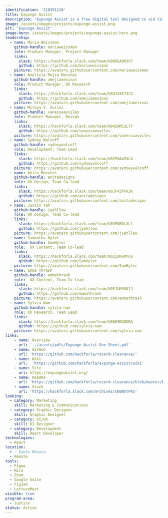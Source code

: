 ```yaml
---
identification: '218391110'
title: Expunge Assist
description: 'Expunge Assist is a free digital tool designed to aid Californians with arrest and conviction histories in clearing their criminal records. A personal statement is the most important proof of rehabilitation filed with an expungement petition. Our letter generator helps people write their statements to the court. The tool does not rely on AI, protects personal privacy, and does not store sensitive information. Community organizers, government agencies, and legal advocates in the clean slate and criminal justice fields are making an incredible impact. Expunge Assist aims to support that work.'
image: /assets/images/projects/expunge-assist.png
alt: 'Expunge Assist'
image-hero: /assets/images/projects/expunge-assist-hero.png
leadership:
  - name: Maria Weissman
    github-handle: mariaweissman
    role: Product Manager, Project Manager
    links:
      slack: https://hackforla.slack.com/team/U06REA9H3FF
      github: https://github.com/mariaweissman
    picture: https://avatars.githubusercontent.com/mariaweissman
  - name: Analicia Mejia Mesinas
    github-handle: amejiamesinas
    role: Product Manager, UX Research
    links:
      slack: https://hackforla.slack.com/team/U04J34E73CG
      github: https://github.com/amejiamesinas
    picture: https://avatars.githubusercontent.com/amejiamesinas
  - name: Mireya V. Aviles
    github-handle: vanessaavviles
    role: Product Manager, Design
    links:
      slack: https://hackforla.slack.com/team/U0429M52LTY
      github: https://github.com/vanessaavviles
    picture: https://avatars.githubusercontent.com/vanessaavviles 
  - name: Sydney Walcoff
    github-handle: sydneywalcoff
    role: Development, Team Lead
    links:
      slack: https://hackforla.slack.com/team/U02P0A49XL4
      github: https://github.com/sydneywalcoff
    picture: https://avatars.githubusercontent.com/sydneywalcoff
  - name: Anita Morales
    github-handle: anitadesigns
    role: UX Design, Team Co-lead
    links:
      slack: https://hackforla.slack.com/team/U03F43PFR3K
      github: https://github.com/anitadesigns
    picture: https://avatars.githubusercontent.com/anitadesigns
  - name: Justin Yeh
    github-handle: jyehllow
    role: UX Design, Team Co-lead
    links:
      slack: https://hackforla.slack.com/team/U03PNBDLXL1
      github: https://github.com/jyehllow
    picture: https://avatars.githubusercontent.com/jyehllow
  - name: Samantha Hyler
    github-handle: SamHyler
    role:  UX Content, Team Co-lead
    links:
      slack: https://hackforla.slack.com/team/U025XR6MY6S
      github: https://github.com/SamHyler
    picture: https://avatars.githubusercontent.com/SamHyler
  - name: Emma Thrash
    github-handle: emmathrash
    role:  UX Content, Team Co-lead
    links:
      slack: https://hackforla.slack.com/team/U05JUM3881J
      github: https://github.com/emmathrash
    picture: https://avatars.githubusercontent.com/emmathrash
  - name: Sylvia Nam
    github-handle: sylvia-nam
    role: UX Research, Team Lead
    links:
      slack: https://hackforla.slack.com/team/U06E9RQ8DRA
      github: https://github.com/sylvia-nam
    picture: https://avatars.githubusercontent.com/sylvia-nam
links:
    - name: Overview
      url: '../assets/pdfs/Expunge-Assist-One-Sheet.pdf'
    - name: GitHub
      url: 'https://github.com/hackforla/record-clearance/'
    - name: Wiki
      url:  'https://github.com/hackforla/expunge-assist/wiki'
    - name: Site
      url: https://expungeassist.org/
    - name: Readme
      url: 'https://github.com/hackforla/record-clearance/blob/master/README.md'
    - name: Slack
      url: 'https://hackforla.slack.com/archives/CN8NXTPK5'
looking:
  - category: Marketing
    skill: Marketing & Communications
  - category: Graphic Designer
    skill: Graphic Designer
  - category: UI/UX
    skill: UI Designer
  - category: Development
    skill: React Developer
technologies:
  - React
location:
  # - Santa Monica
  - Remote
tools:
  - Figma
  - Miro
  - Zoom
  - Google Suite
  - FigJam
  - LettuceMeet
visible: true
program-area: 
  - Justice
status: Active
---
```

